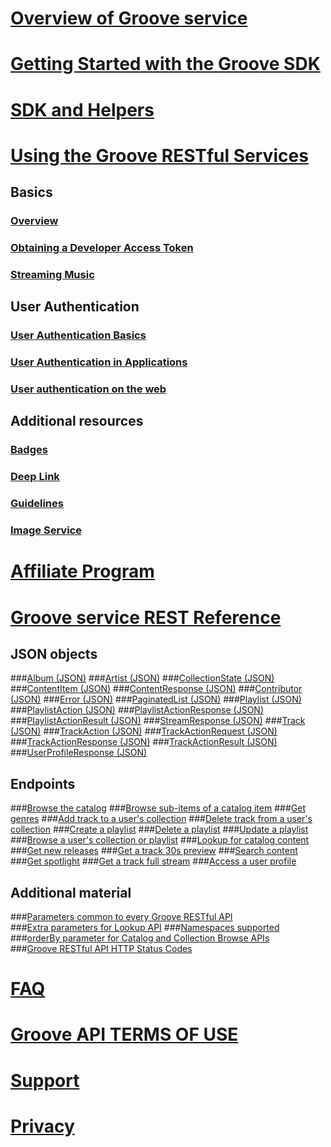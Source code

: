 # [Overview of Groove service](api-overview.md)
# [Getting Started with the Groove SDK](Getting-Started.md)  
# [SDK and Helpers](SDK-and-helpers/sdk-list.md)
# [Using the Groove RESTful Services](Using-the-Groove-RESTful-Services/overview.md)
## Basics
### [Overview](Using-the-Groove-RESTful-Services/overview.md)
### [Obtaining a Developer Access Token](Using-the-Groove-RESTful-Services/Obtaining-a-Developer-Access-Token.md)
### [Streaming Music](Using-the-Groove-RESTful-Services/Streaming-Music.md)

## User Authentication
### [User Authentication Basics](Using-the-Groove-RESTful-Services/User-Authentication.md)
### [User Authentication in Applications](Using-the-Groove-RESTful-Services/User-Authentication-in-Applications.md)
### [User authentication on the web](Using-the-Groove-RESTful-Services/User-Authentication-on-the-web.md)


## Additional resources
### [Badges](Using-the-Groove-RESTful-Services/Badges.md)
### [Deep Link](Using-the-Groove-RESTful-Services/Deep-link.md)
### [Guidelines](Using-the-Groove-RESTful-Services/Guidelines.md)
### [Image Service](Using-the-Groove-RESTful-Services/Image-Service.md)

# [Affiliate Program](http://aka.ms/MicrosoftAffiliates)
# [Groove service REST Reference](groove-service-rest-reference/overview.md)
## JSON objects
###[Album (JSON)](Groove-service-REST-Reference/JSON-Album.md)
###[Artist (JSON)](Groove-service-REST-Reference/JSON-Artist.md)
###[CollectionState (JSON)](Groove-service-REST-Reference/JSON-CollectionState.md)
###[ContentItem (JSON)](Groove-service-REST-Reference/JSON-ContentItem.md)
###[ContentResponse (JSON)](Groove-service-REST-Reference/JSON-ContentResponse.md)
###[Contributor (JSON)](Groove-service-REST-Reference/JSON-Contributor.md)
###[Error (JSON)](Groove-service-REST-Reference/JSON-Error.md)
###[PaginatedList (JSON)](Groove-service-REST-Reference/JSON-PaginatedList.md)
###[Playlist (JSON)](Groove-service-REST-Reference/JSON-Playlist.md)
###[PlaylistAction (JSON)](Groove-service-REST-Reference/JSON-PlaylistAction.md)
###[PlaylistActionResponse (JSON)](Groove-service-REST-Reference/JSON-PlaylistActionResponse.md)
###[PlaylistActionResult (JSON)](Groove-service-REST-Reference/JSON-PlaylistActionResult.md)
###[StreamResponse (JSON)](Groove-service-REST-Reference/JSON-StreamResponse.md)
###[Track (JSON)](Groove-service-REST-Reference/JSON-Track.md)
###[TrackAction (JSON)](Groove-service-REST-Reference/JSON-TrackAction.md)
###[TrackActionRequest (JSON)](Groove-service-REST-Reference/JSON-TrackActionRequest.md)
###[TrackActionResponse (JSON)](Groove-service-REST-Reference/JSON-TrackActionResponse.md)
###[TrackActionResult (JSON)](Groove-service-REST-Reference/JSON-TrackActionResult.md)
###[UserProfileResponse (JSON)](Groove-service-REST-Reference/JSON-UserProfileResponse.md)

## Endpoints
###[Browse the catalog](Groove-service-REST-Reference/uri-browse-catalog.md)
###[Browse sub-items of a catalog item](Groove-service-REST-Reference/uri-browse-sub-items.md)
###[Get genres](Groove-service-REST-Reference/uri-get-genres.md) 
###[Add track to a user's collection](Groove-service-REST-Reference/uri-add-track-collection.md)
###[Delete track from a user's collection](Groove-service-REST-Reference/uri-delete-track-collection.md)
###[Create a playlist](Groove-service-REST-Reference/uri-create-playlist.md)
###[Delete a playlist](Groove-service-REST-Reference/uri-delete-playlist.md)
###[Update a playlist](Groove-service-REST-Reference/uri-update-playlist.md)
###[Browse a user's collection or playlist](Groove-service-REST-Reference/uri-browse-user-collection-playlist.md)
###[Lookup for catalog content](Groove-service-REST-Reference/uri-content-lookup.md)
###[Get new releases](Groove-service-REST-Reference/uri-get-new-releases.md)
###[Get a track 30s preview](Groove-service-REST-Reference/uri-get-preview.md)
###[Search content](Groove-service-REST-Reference/uri-search-content.md)
###[Get spotlight](Groove-service-REST-Reference/uri-get-spotlight.md)
###[Get a track full stream](Groove-service-REST-Reference/uri-get-stream.md)
###[Access a user profile](Groove-service-REST-Reference/uri-access-user-profile.md)


## Additional material
###[Parameters common to every Groove RESTful API](Groove-service-REST-Reference/Common-Parameters.md)  
###[Extra parameters for Lookup API](Groove-service-REST-Reference/Extras.md) 
###[Namespaces supported](Groove-service-REST-Reference/Namespace.md)  
###[orderBy parameter for Catalog and Collection Browse APIs](Groove-service-REST-Reference/OrderBy.md)  
###[Groove RESTful API HTTP Status Codes](Groove-service-REST-Reference/HTTP-Status-Codes.md)   

# [FAQ](faq.md)
# [Groove API TERMS OF USE](Groove-API-Terms-of-Use.md)
# [Support](Support.md)
# [Privacy](Privacy.md)

